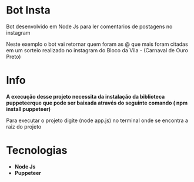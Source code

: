 <h1>Bot Insta</h2>
<p>Bot desenvolvido em Node Js para ler comentarios de postagens no instagram</p>
<p>Neste exemplo o bot vai retornar quem foram as @ que mais foram citadas em um sorteio realizado no instagram do Bloco da Vila - (Carnaval de Ouro Preto)</p>

<h1>Info</h1>
<p><strong>A execução desse projeto necessita da instalação da biblioteca puppeteerque que pode ser baixada através do seguinte comando ( npm install puppeteer)</strong></p>
<p>Para executar o projeto digite (node app.js) no terminal onde se encontra a raiz do projeto</p>

<h1><strong>Tecnologias<strong></h1>
 

* Node Js
* Puppeteer



